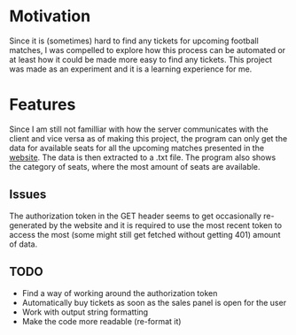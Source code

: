 
# Motivation

Since it is (sometimes) hard to find any tickets for upcoming football matches, I was compelled to explore how this process can be automated or at 
least how it could be made more easy to find any tickets.
This project was made as an experiment and it is a learning experience for me.


# Features

Since I am still not familliar with how the server communicates with the client and vice versa as of making this project, the program can only get 
the data for available seats for all the upcoming matches presented in the [website](https://www.passo.com.tr/). The data is then extracted to a 
.txt file. The program also shows the category of seats, where the most amount of seats are available.


## Issues

The authorization token in the GET header seems to get occasionally re-generated by the website and it is required to use the most recent token to 
access the most (some might still get fetched without getting 401) amount of data.

## TODO

- Find a way of working around the authorization token
- Automatically buy tickets as soon as the sales panel is open for the user
- Work with output string formatting
- Make the code more readable (re-format it)
